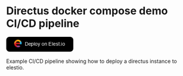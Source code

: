 # Directus docker compose demo CI/CD pipeline


<a href="https://dash.elest.io/deploy?source=cicd&social=dockerCompose&url=https://github.com/elestio-examples/docker-compose-directus"><img src="deploy-on-elestio.png" alt="Deploy on Elest.io" width="180px" /></a>

Example CI/CD pipeline showing how to deploy a directus instance to elestio.
